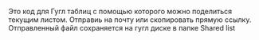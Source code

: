 Это код для Гугл таблиц с помощью которого можно поделиться текущим листом. Отправиь на почту или скопировать прямую ссылку. Отправленный файл сохраняется на гугл диске в папке Shared list
